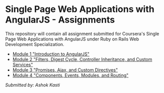 # Single Page Web Applications with AngularJS - Assignments
This repository will contain all assignment submitted for Coursera's Single Page Web Applications with AngularJS under Ruby on Rails Web Development Specialization.

* [Module 1 "Introduction to AngularJS"](https://ashokkasti.github.io/coursera-angular-assignment/assignment1)
* [Module 2 "Filters, Digest Cycle, Controller Inheritance, and Custom Services"](https://ashokkasti.github.io/coursera-angular-assignment/assignment2)
* [Module 3 "Promises, Ajax, and Custom Directives"](https://ashokkasti.github.io/coursera-angular-assignment/assignment3)
* [Module 4 "Components, Events, Modules, and Routing"](https://ashokkasti.github.io/coursera-angular-assignment/assignment4)

_Submitted by: *Ashok Kasti*_
